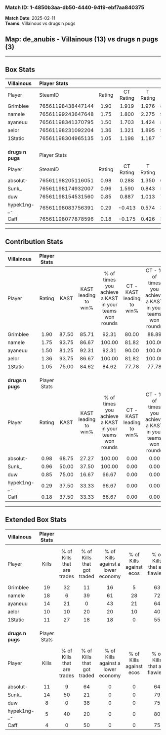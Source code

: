 ### Match ID: 1-4850b3aa-db50-4440-9419-ebf7aa840375  
**Match Date**: 2025-02-11  
**Teams**: Villainous vs drugs n pugs  

## **Map**: de_anubis - Villainous (13) vs drugs n pugs (3)  
---  

## Box Stats  

| **Villainous**   | Player Stats      |        |           |          |       |       |       |         |        |      |     |
| :- | :- | :-: | :-: | :-: | :-: | :-: | :-: | :-: | :-: | :-: | :-: |
| Player           | SteamID           | Rating | CT Rating | T Rating | KAST  |  ADR  | Kills | Assists | Deaths | K/D  | HS% |
| Grimblee         | 76561198438447144 |  1.90  |   1.919   |  1.976   | 87.50 | 110.9 |  19   |    3    |   6    | 3.17 | 57  |
| nameIe           | 76561199243647648 |  1.75  |   1.800   |  2.275   | 93.75 | 108.8 |  18   |    3    |   10   | 1.80 | 66  |
| ayaneuu          | 76561198341370795 |  1.50  |   1.703   |  1.424   | 81.25 | 100.9 |  14   |    5    |   8    | 1.75 | 50  |
| aelor            | 76561198231092204 |  1.36  |   1.321   |  1.895   | 93.75 | 86.3  |  10   |   11    |   8    | 1.25 | 40  |
| 1Static          | 76561198304965135 |  1.05  |   1.198   |  1.187   | 75.00 | 52.3  |  11   |    2    |   10   | 1.10 | 54  |
|                  |                   |        |           |          |       |       |       |         |        |      |     |
|                  |                   |        |           |          |       |       |       |         |        |      |     |
|                  |                   |        |           |          |       |       |       |         |        |      |     |
| **drugs n pugs** | Player Stats      |        |           |          |       |       |       |         |        |      |     |
| Player           | SteamID           | Rating | CT Rating | T Rating | KAST  |  ADR  | Kills | Assists | Deaths | K/D  | HS% |
| absolut-         | 76561198205116051 |  0.98  |   0.288   |  1.350   | 68.75 | 87.4  |  11   |    2    |   14   | 0.79 | 54  |
| Sunk_            | 76561198174932007 |  0.96  |   1.590   |  0.843   | 50.00 | 71.4  |  14   |    3    |   14   | 1.00 | 14  |
| duw              | 76561198154531560 |  0.85  |   0.887   |  1.013   | 75.00 | 75.8  |   8   |    5    |   14   | 0.57 | 75  |
| hypek1ng-_-      | 76561198083756391 |  0.29  |  -0.413   |  0.574   | 37.50 | 44.1  |   5   |    2    |   14   | 0.36 | 40  |
| Caff             | 76561198077878596 |  0.18  |  -0.175   |  0.426   | 37.50 | 43.4  |   4   |    3    |   16   | 0.25 | 75  |
---  

## Contribution Stats  

| **Villainous**   | Player Stats |       |                      |                                                        |                           |                                                             |                          |                                                            |
| :- | :-: | :-: | :-: | :-: | :-: | :-: | :-: | :-: |
| Player           |    Rating    | KAST  | KAST leading to win% | % of times you achieve a KAST in your teams won rounds | CT - KAST leading to win% | CT - % of times you achieve a KAST in your teams won rounds | T - KAST leading to win% | T - % of times you achieve a KAST in your teams won rounds |
| Grimblee         |     1.90     | 87.50 |        85.71         |                         92.31                          |           80.00           |                            88.89                            |          100.00          |                           100.00                           |
| nameIe           |     1.75     | 93.75 |        86.67         |                         100.00                         |           81.82           |                           100.00                            |          100.00          |                           100.00                           |
| ayaneuu          |     1.50     | 81.25 |        92.31         |                         92.31                          |           90.00           |                           100.00                            |          100.00          |                           75.00                            |
| aelor            |     1.36     | 93.75 |        86.67         |                         100.00                         |           81.82           |                           100.00                            |          100.00          |                           100.00                           |
| 1Static          |     1.05     | 75.00 |        84.62         |                         84.62                          |           77.78           |                            77.78                            |          100.00          |                           100.00                           |
|                  |              |       |                      |                                                        |                           |                                                             |                          |                                                            |
|                  |              |       |                      |                                                        |                           |                                                             |                          |                                                            |
|                  |              |       |                      |                                                        |                           |                                                             |                          |                                                            |
| **drugs n pugs** | Player Stats |       |                      |                                                        |                           |                                                             |                          |                                                            |
| Player           |    Rating    | KAST  | KAST leading to win% | % of times you achieve a KAST in your teams won rounds | CT - KAST leading to win% | CT - % of times you achieve a KAST in your teams won rounds | T - KAST leading to win% | T - % of times you achieve a KAST in your teams won rounds |
| absolut-         |     0.98     | 68.75 |        27.27         |                         100.00                         |           0.00            |                            0.00                             |          33.33           |                           100.00                           |
| Sunk_            |     0.96     | 50.00 |        37.50         |                         100.00                         |           0.00            |                            0.00                             |          50.00           |                           100.00                           |
| duw              |     0.85     | 75.00 |        16.67         |                         66.67                          |           0.00            |                            0.00                             |          20.00           |                           66.67                            |
| hypek1ng-_-      |     0.29     | 37.50 |        33.33         |                         66.67                          |           0.00            |                            0.00                             |          33.33           |                           66.67                            |
| Caff             |     0.18     | 37.50 |        33.33         |                         66.67                          |           0.00            |                            0.00                             |          40.00           |                           66.67                            |
---  

## Extended Box Stats  

| **Villainous**   | Player Stats |                            |                            |                                    |                         |                              |                                 |        |                             |                                     |                          |                               |                            |
| :- | :-: | :-: | :-: | :-: | :-: | :-: | :-: | :-: | :-: | :-: | :-: | :-: | :-: |
| Player           |    Kills     | % of Kills that are trades | % of Kills that got traded | % of Kills against a lower economy | % of Kills against ecos | % of Kills that are flawless | % of Kills that are close duels | Deaths | % of Deaths that get traded | % of Deaths against a lower economy | % of Deaths against ecos | % of Deaths that are flawless | % of Deaths that are close |
| Grimblee         |      19      |             32             |             11             |                 16                 |            5            |              63              |                0                |   6    |             17              |                 17                  |            17            |              67               |             17             |
| nameIe           |      18      |             6              |             39             |                 61                 |           28            |              72              |                6                |   10   |             50              |                 20                  |            0             |              50               |             0              |
| ayaneuu          |      14      |             21             |             0              |                 43                 |           21            |              64              |                7                |   8    |             50              |                 13                  |            0             |              75               |             25             |
| aelor            |      10      |             10             |             20             |                 20                 |           10            |              40              |                0                |   8    |             38              |                 13                  |            0             |              75               |             0              |
| 1Static          |      11      |             27             |             18             |                 18                 |            0            |              55              |                0                |   10   |             30              |                 20                  |            10            |              100              |             0              |
|                  |              |                            |                            |                                    |                         |                              |                                 |        |                             |                                     |                          |                               |                            |
|                  |              |                            |                            |                                    |                         |                              |                                 |        |                             |                                     |                          |                               |                            |
|                  |              |                            |                            |                                    |                         |                              |                                 |        |                             |                                     |                          |                               |                            |
| **drugs n pugs** | Player Stats |                            |                            |                                    |                         |                              |                                 |        |                             |                                     |                          |                               |                            |
| Player           |    Kills     | % of Kills that are trades | % of Kills that got traded | % of Kills against a lower economy | % of Kills against ecos | % of Kills that are flawless | % of Kills that are close duels | Deaths | % of Deaths that get traded | % of Deaths against a lower economy | % of Deaths against ecos | % of Deaths that are flawless | % of Deaths that are close |
| absolut-         |      11      |             9              |             64             |                 0                  |            0            |              64              |                9                |   14   |             21              |                  0                  |            0             |              57               |             7              |
| Sunk_            |      14      |             50             |             21             |                 0                  |            0            |              79              |                0                |   14   |             14              |                  0                  |            0             |              71               |             0              |
| duw              |      8       |             0              |             38             |                 0                  |            0            |              75              |               25                |   14   |             29              |                  0                  |            0             |              64               |             0              |
| hypek1ng-_-      |      5       |             40             |             20             |                 0                  |            0            |              80              |                0                |   14   |              7              |                  0                  |            0             |              57               |             7              |
| Caff             |      4       |             0              |             50             |                 0                  |            0            |              75              |                0                |   16   |             19              |                  0                  |            0             |              56               |             0              |
